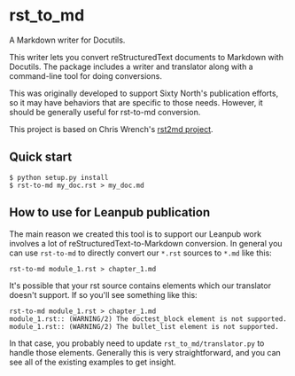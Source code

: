 # rst_to_md

A Markdown writer for Docutils.

This writer lets you convert reStructuredText documents to Markdown with
Docutils. The package includes a writer and translator along with a command-line
tool for doing conversions.

This was originally developed to support Sixty North's publication efforts, so
it may have behaviors that are specific to those needs. However, it should be
generally useful for rst-to-md conversion.

This project is based on Chris
Wrench's [rst2md project](https://github.com/cgwrench/rst2md).

## Quick start

```
$ python setup.py install
$ rst-to-md my_doc.rst > my_doc.md
```

## How to use for Leanpub publication

The main reason we created this tool is to support our Leanpub work involves a
lot of reStructuredText-to-Markdown conversion. In general you can use `rst-to-md` to directly convert our `*.rst` sources to `*.md` like this:

```
rst-to-md module_1.rst > chapter_1.md
```

It's possible that your rst source contains elements which our translator
doesn't support. If so you'll see something like this:

```
rst-to-md module_1.rst > chapter_1.md
module_1.rst:: (WARNING/2) The doctest_block element is not supported.
module_1.rst:: (WARNING/2) The bullet_list element is not supported.
```

In that case, you probably need to update `rst_to_md/translator.py` to handle
those elements. Generally this is very straightforward, and you can see all of
the existing examples to get insight.
